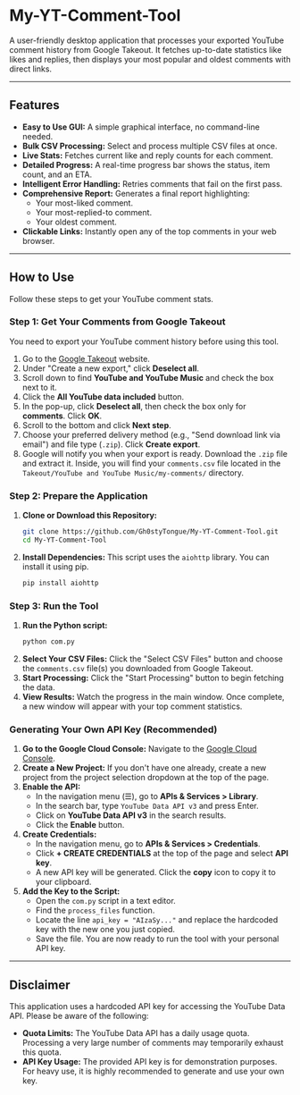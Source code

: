# My-YT-Comment-Tool

A user-friendly desktop application that processes your exported YouTube comment history from Google Takeout. It fetches up-to-date statistics like likes and replies, then displays your most popular and oldest comments with direct links.

---

## Features

-   **Easy to Use GUI:** A simple graphical interface, no command-line needed.
-   **Bulk CSV Processing:** Select and process multiple CSV files at once.
-   **Live Stats:** Fetches current like and reply counts for each comment.
-   **Detailed Progress:** A real-time progress bar shows the status, item count, and an ETA.
-   **Intelligent Error Handling:** Retries comments that fail on the first pass.
-   **Comprehensive Report:** Generates a final report highlighting:
    -   Your most-liked comment.
    -   Your most-replied-to comment.
    -   Your oldest comment.
-   **Clickable Links:** Instantly open any of the top comments in your web browser.

---

## How to Use

Follow these steps to get your YouTube comment stats.

### Step 1: Get Your Comments from Google Takeout

You need to export your YouTube comment history before using this tool.

1.  Go to the [Google Takeout](https://takeout.google.com/) website.
2.  Under "Create a new export," click **Deselect all**.
3.  Scroll down to find **YouTube and YouTube Music** and check the box next to it.
4.  Click the **All YouTube data included** button.
5.  In the pop-up, click **Deselect all**, then check the box only for **comments**. Click **OK**.
6.  Scroll to the bottom and click **Next step**.
7.  Choose your preferred delivery method (e.g., "Send download link via email") and file type (`.zip`). Click **Create export**.
8.  Google will notify you when your export is ready. Download the `.zip` file and extract it. Inside, you will find your `comments.csv` file located in the `Takeout/YouTube and YouTube Music/my-comments/` directory.

### Step 2: Prepare the Application

1.  **Clone or Download this Repository:**
    ```bash
    git clone https://github.com/Gh0styTongue/My-YT-Comment-Tool.git
    cd My-YT-Comment-Tool
    ```
2.  **Install Dependencies:**
    This script uses the `aiohttp` library. You can install it using pip.
    ```bash
    pip install aiohttp
    ```

### Step 3: Run the Tool

1.  **Run the Python script:**
    ```bash
    python com.py
    ```
2.  **Select Your CSV Files:** Click the "Select CSV Files" button and choose the `comments.csv` file(s) you downloaded from Google Takeout.
3.  **Start Processing:** Click the "Start Processing" button to begin fetching the data.
4.  **View Results:** Watch the progress in the main window. Once complete, a new window will appear with your top comment statistics.

### Generating Your Own API Key (Recommended)

1.  **Go to the Google Cloud Console:** Navigate to the [Google Cloud Console](https://console.cloud.google.com/).
2.  **Create a New Project:** If you don't have one already, create a new project from the project selection dropdown at the top of the page.
3.  **Enable the API:**
    -   In the navigation menu (☰), go to **APIs & Services > Library**.
    -   In the search bar, type `YouTube Data API v3` and press Enter.
    -   Click on **YouTube Data API v3** in the search results.
    -   Click the **Enable** button.
4.  **Create Credentials:**
    -   In the navigation menu, go to **APIs & Services > Credentials**.
    -   Click **+ CREATE CREDENTIALS** at the top of the page and select **API key**.
    -   A new API key will be generated. Click the **copy** icon to copy it to your clipboard.
5.  **Add the Key to the Script:**
    -   Open the `com.py` script in a text editor.
    -   Find the `process_files` function.
    -   Locate the line `api_key = "AIzaSy..."` and replace the hardcoded key with the new one you just copied.
    -   Save the file. You are now ready to run the tool with your personal API key.

---

## Disclaimer

This application uses a hardcoded API key for accessing the YouTube Data API. Please be aware of the following:

-   **Quota Limits:** The YouTube Data API has a daily usage quota. Processing a very large number of comments may temporarily exhaust this quota.
-   **API Key Usage:** The provided API key is for demonstration purposes. For heavy use, it is highly recommended to generate and use your own key.

